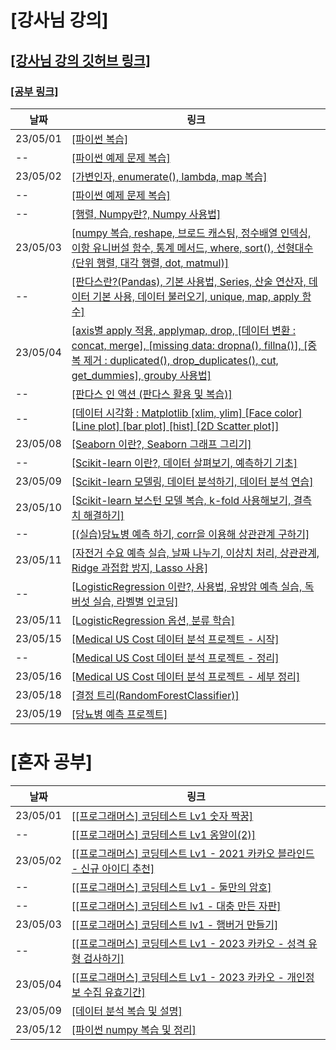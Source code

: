 # [강사님 강의]
## [[강사님 강의 깃허브 링크]](https://github.com/Youngpyoryu/Lecture_Note)
### [[공부 링크]](https://colab.research.google.com/drive/1ui5VjU3VbQ0D6SbgruuEm759wqgNFdWN?usp=sharing#scrollTo=eQ2VaGg1nBXo)
날짜  | 링크
-----|-----
23/05/01 | [[파이썬 복습]](https://colab.research.google.com/drive/1uWCNGjreqA5nJTS1hNPtLL6WC1-MQ8BZ?usp=sharing)
--       | [[파이썬 예제 문제 복습]](https://colab.research.google.com/drive/13mYOoE3zx-RdribVoGDUXtCb1Wo6n2pn?usp=sharing)
23/05/02 | [[가변인자, enumerate(), lambda, map 복습]](https://colab.research.google.com/drive/1LTjACyhi0tK0eGXU1BTlFTH1njYC63bi?usp=sharing)
--      | [[파이썬 예제 문제 복습]](https://colab.research.google.com/drive/1ZbBwUsq7q-cVd_uesOAPWrkBL9ETLb0x?usp=sharing)
--      | [[행렬, Numpy란?, Numpy 사용법]](https://colab.research.google.com/drive/1bi6TQPAIg834Qmu80StrxB7Tr6deqtDP?usp=sharing)
23/05/03 | [[numpy 복습, reshape, 브로드 캐스팅, 정수배열 인덱싱, 이항 유니버설 함수, 통계 메서드, where, sort(), 선형대수(단위 행렬, 대각 행렬, dot, matmul)]](https://colab.research.google.com/drive/1niEGuMLl4A8aatmWFWp4uZOteTxVZQal?usp=sharing)
--       | [[판다스란?(Pandas), 기본 사용법, Series, 산술 연산자, 데이터 기본 사용, 데이터 불러오기, unique, map, apply 함수]](https://colab.research.google.com/drive/1Que7o1zav08vG2DuxwttyOY_N0zQlS3J?usp=sharing)
23/05/04 | [[axis별 apply 적용, applymap, drop, [데이터 변환 : concat, merge], [missing data: dropna(), fillna()], [중복 제거 : duplicated(), drop_duplicates(), cut, get_dummies], grouby 사용법]](https://colab.research.google.com/drive/17jjXzXLQzv6_aILaR_LcoKP2RJxV2n2W?usp=sharing)
--       | [[판다스 인 액션 (판다스 활용 및 복습)]](https://colab.research.google.com/drive/1_pFiDk_8MHodEQp2dyaEzu8_zZwkpf6I?usp=sharing)
--       | [[데이터 시각화 : Matplotlib [xlim, ylim] [Face color] [Line plot] [bar plot] [hist] [2D Scatter plot]]](https://colab.research.google.com/drive/1wxriXzt0yioq4Axs2wkJV_rAq6yjyljP?usp=sharing)
23/05/08 | [[Seaborn 이란?, Seaborn 그래프 그리기]](https://colab.research.google.com/drive/1jC7B2J1VYan_Z1bPLGtuPZKEA0arVkhY?usp=sharing)
--       | [[Scikit-learn 이란?, 데이터 살펴보기, 예측하기 기초]](https://colab.research.google.com/drive/1Gu8CVMlZjZ-hqhcLLrh9MYTd_fGJkr9O?usp=sharing)
23/05/09 | [[Scikit-learn 모델링, 데이터 분석하기, 데이터 분석 연습]](https://colab.research.google.com/drive/1nT_ctCSQZ_K21OSMhPuqDyKRlotIP8rO?usp=sharing)
23/05/10 | [[Scikit-learn 보스턴 모델 복습, k-fold 사용해보기, 결측치 해결하기]](https://colab.research.google.com/drive/1WTPptI6TPVQ4gwSvRz5-kKDFp8bIFcCC?usp=sharing)
--       | [[(실습)당뇨병 예측 하기, corr을 이용해 상관관계 구하기]](https://colab.research.google.com/drive/1d9grz1nBcGHS-6PTaNUMOlY0WhlVgjtx?usp=sharing)
23/05/11 | [[자전거 수요 예측 실습, 날짜 나누기, 이상치 처리, 상관관계, Ridge 과접합 방지, Lasso 사용]](https://colab.research.google.com/drive/19yvLHQVq1PMd3bAG0LRtXf1d5ZsTAKOx?usp=sharing)
--       | [[LogisticRegression 이란?, 사용법, 유방암 예측 실습, 독버섯 실습, 라벨별 인코딩]](https://colab.research.google.com/drive/1MrcUTahAJuNR7DP1J1LCKMjt5GeWJwQj?usp=sharing)
23/05/11 | [[LogisticRegression 옵션, 분류 학습]](https://colab.research.google.com/drive/1oSwWqYl_D-j2shEBeZX71e-d5BGYrwNI)
23/05/15 | [[Medical US Cost 데이터 분석 프로젝트 - 시작]](https://colab.research.google.com/drive/1PBib5rQTk62U-ljGOBlR-p5f4GCrG0AB)
--       | [[Medical US Cost 데이터 분석 프로젝트 - 정리]](https://colab.research.google.com/drive/11865yzohGm76VucxDbf3x9ELOeRzmRBO?usp=sharing)
23/05/16 | [[Medical US Cost 데이터 분석 프로젝트 - 세부 정리]](https://colab.research.google.com/drive/1dZQgoocaBl0KsD0Yg9CeIIS0TDWlZ_6y?usp=sharing)
23/05/18 | [[결정 트리(RandomForestClassifier)]](https://colab.research.google.com/drive/1egwO43dlBgtDjaKpC6pEhuw6J8b8VcVR?usp=sharing)
23/05/19 | [[당뇨병 예측 프로젝트]](https://colab.research.google.com/drive/1WuZXLYPsUuj_P1Rsj_7Ks_vBo5LR6H8S?usp=sharing)



# [혼자 공부]
날짜 | 링크
----|----
23/05/01 | [[[프로그래머스] 코딩테스트 Lv1 숫자 짝꿍]](https://velog.io/@wonjun12/%ED%94%84%EB%A1%9C%EA%B7%B8%EB%9E%98%EB%A8%B8%EC%8A%A4-230428-Python-%EC%BD%94%EB%94%A9%ED%85%8C%EC%8A%A4%ED%8A%B8-Lv1-%EC%88%AB%EC%9E%90-%EC%A7%9D%EA%BF%8D)
--       | [[[프로그래머스] 코딩테스트 Lv1 옹알이(2)]](https://velog.io/@wonjun12/%ED%94%84%EB%A1%9C%EA%B7%B8%EB%9E%98%EB%A8%B8%EC%8A%A4-230428-Python-%EC%BD%94%EB%94%A9%ED%85%8C%EC%8A%A4%ED%8A%B8-Lv1-%EC%98%B9%EC%95%8C%EC%9D%B42)
23/05/02 | [[[프로그래머스] 코딩테스트 Lv1 - 2021 카카오 블라인드 - 신규 아이디 추천]](https://velog.io/@wonjun12/%ED%94%84%EB%A1%9C%EA%B7%B8%EB%9E%98%EB%A8%B8%EC%8A%A4-230502-Python-Lv1-2021-%EC%B9%B4%EC%B9%B4%EC%98%A4-%EB%B8%94%EB%9D%BC%EC%9D%B8%EB%93%9C-%EC%8B%A0%EA%B7%9C-%EC%95%84%EC%9D%B4%EB%94%94-%EC%B6%94%EC%B2%9C)
--       | [[[프로그래머스] 코딩테스트 Lv1 - 둘만의 암호]](https://velog.io/@wonjun12/%ED%94%84%EB%A1%9C%EA%B7%B8%EB%9E%98%EB%A8%B8%EC%8A%A4-230502-Python-%EC%BD%94%EB%94%A9%ED%85%8C%EC%8A%A4%ED%8A%B8-Lv1-%EB%91%98%EB%A7%8C%EC%9D%98-%EC%95%94%ED%98%B8)
--       | [[[프로그래머스] 코딩테스트 lv1 - 대충 만든 자판]](https://velog.io/@wonjun12/%ED%94%84%EB%A1%9C%EA%B7%B8%EB%9E%98%EB%A8%B8%EC%8A%A4-230502-Python-%EC%BD%94%EB%94%A9%ED%85%8C%EC%8A%A4%ED%8A%B8-Lv1-%EB%8C%80%EC%B6%A9-%EB%A7%8C%EB%93%A0-%EC%9E%90%ED%8C%90)
23/05/03 | [[[프로그래머스] 코딩테스트 lv1 - 햄버거 만들기]](https://velog.io/@wonjun12/%ED%94%84%EB%A1%9C%EA%B7%B8%EB%9E%98%EB%A8%B8%EC%8A%A4-230503-Python-%EC%BD%94%EB%94%A9%ED%85%8C%EC%8A%A4%ED%8A%B8-Lv1-%ED%96%84%EB%B2%84%EA%B1%B0-%EB%A7%8C%EB%93%A4%EA%B8%B0-qjbciceh)
--       | [[[프로그래머스] 코딩테스트 Lv1 - 2023 카카오 - 성격 유형 검사하기]](https://velog.io/@wonjun12/%ED%94%84%EB%A1%9C%EA%B7%B8%EB%9E%98%EB%A8%B8%EC%8A%A4-230503-Python-%EC%BD%94%EB%94%A9%ED%85%8C%EC%8A%A4%ED%8A%B8-Lv1-2023-%EC%B9%B4%EC%B9%B4%EC%98%A4-%EC%84%B1%EA%B2%A9-%EC%9C%A0%ED%98%95-%EA%B2%80%EC%82%AC%ED%95%98%EA%B8%B0)
23/05/04 | [[[프로그래머스] 코딩테스트 Lv1 - 2023 카카오 - 개인정보 수집 유효기간]](https://velog.io/@wonjun12/%ED%94%84%EB%A1%9C%EA%B7%B8%EB%9E%98%EB%A8%B8%EC%8A%A4-230504-Python-%EC%BD%94%EB%94%A9%ED%85%8C%EC%8A%A4%ED%8A%B8-Lv1-2023-%EC%B9%B4%EC%B9%B4%EC%98%A4-%EA%B0%9C%EC%9D%B8-%EC%A0%95%EB%B3%B4-%EC%88%98%EC%A7%91-%EC%9C%A0%ED%9A%A8%EA%B8%B0%EA%B0%84)
23/05/09 | [[데이터 분석 복습 및 설명]](https://colab.research.google.com/drive/1MBx2_UPGpuWoETw5pBAvqw1FzA4sP6Ou?usp=sharing)
23/05/12 | [[파이썬 numpy 복습 및 정리]](https://velog.io/@wonjun12/230512-%EB%8D%B0%EC%9D%B4%ED%84%B0-%EB%B6%84%EC%84%9D-%EA%B3%B5%EB%B6%80-%EC%A0%95%EB%A6%AC-Numpy)